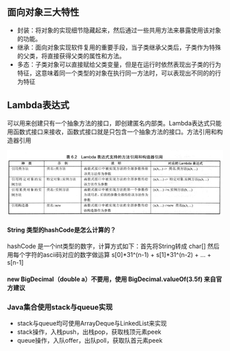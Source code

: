 ## 面向对象三大特性

- 封装：将对象的实现细节隐藏起来，然后通过一些共用方法来暴露使用该对象的功能。
- 继承：面向对象实现软件复用的重要手段，当子类继承父类后，子类作为特殊的父类，将直接获得父类的属性和方法。
- 多态：子类对象可以直接赋给父类变量，但是在运行时依然表现出子类的行为特征，这意味着同一个类型的对象在执行同一方法时，可以表现出不同的的行为特征

## Lambda表达式

可以用来创建只有一个抽象方法的接口，即创建匿名内部类。Lambda表达式只能用函数式接口来接收，函数式接口就是只包含一个抽象方法的接口。方法引用和构造器引用

![lambda](./image/lambda.png)

#### String 类型的hashCode是怎么计算的？

hashCode 是一个int类型的数字，计算方式如下：首先将String转成 char[] 然后用每个字符的ascii码对应的数字做运算 s[0]*31^(n-1) + s[1]*31^(n-2) + ... + s[n-1]

#### new BigDecimal（double a）不要用，使用 BigDecimal.valueOf(3.5f) 来自官方建议

### Java集合使用stack与queue实现

- stack与queue均可使用ArrayDeque与LinkedList来实现
- stack操作，入栈push，出栈pop，获取栈顶元素peek
- queue操作，入队offer，出队poll，获取队首元素peek